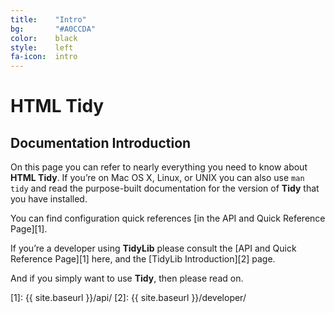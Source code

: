 ```yaml
---
title:    "Intro"
bg:       "#A0CCDA"
color:    black    
style:    left
fa-icon:  intro
---
```


# HTML Tidy

## Documentation Introduction

On this page you can refer to nearly everything you need to know about **HTML
Tidy**. If you’re on Mac OS X, Linux, or UNIX you can also use `man tidy` and
read the purpose-built documentation for the version of **Tidy** that you have
installed.

You can find configuration quick references [in the API and Quick Reference Page][1].

If you’re a developer using **TidyLib** please consult the 
[API and Quick Reference Page][1] here, and the [TidyLib Introduction][2] page.

And if you simply want to use **Tidy**, then please read on.

 [1]: {{ site.baseurl }}/api/
 [2]: {{ site.baseurl }}/developer/

